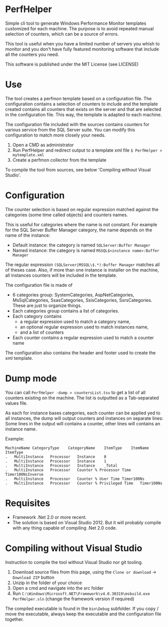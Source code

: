 # PerfHelper
Simple cli tool to generate Windows Performance Monitor templates customized for each machine.
The purpose is to avoid repeated manual selection of counters, which can be a source of errors.

This tool is useful when you have a limited number of servers you whish to monitor and you don't have fully featured monitoring software that include all the counters you need.

This software is published under the MIT License (see LICENSE)

# Use

The tool creates a perfmon template based on a configuration file. The configuration contains a selection of counters to include and the template created contains all counters that exists on the server and that are selected in the configuration file. This way, the template is adapted to each machine.

The configuration file included with the sources contains counters for various service from the SQL Server suite. You can modify this configuration to match more closely your needs.

1. Open a CMD as administrator
2. Run PerfHelper and redirect output to a template xml file
`$ PerfHelper > mytemplate.xml`
3. Create a perfmon collector from the template

To compile the tool from sources, see below 'Compiling without Visual Studio'.

# Configuration

The counter selection is based on regular expression matched against the categories (some time called objects) and counters names.

This is useful for categories where the name is not constant. For example for the SQL Server Buffer Manager category, the name  depends on the name of the instance: 
* Default instance: the category is named `SQLServer:Buffer Manager`
* Named instance: the category is named `MSSQL$<instance name>:Buffer Manager`

The regular expression `(SQLServer|MSSQL\$.*):Buffer Manager` matches all of theses case. Also, if more than one instance is installer on the machine, all instances counters will be included in the template.

The configuration file is made of 
* 6 categories group: SystemCategories, AspNetCategories, MsSqlCategories, SsasCategories, SsisCategories, SsrsCategories. These are just to organize things.
* Each categories group contains a list of categories.
* Each category contains 
  * a regular expression used to match a category name, 
  * an optional regular expression used to match instances name, 
  * and a list of counters
* Each counter contains a regular expression used to match a counter name

The configuration also contains the header and footer used to create the xml template.

# Dump mode
You can call `PerfHelper -dump > countersList.tsv` to get a list of all counters existing on the machine. The list is outputted as a Tab-separated values file.

As each for instance bases categories, each counter can be applied yed to all instances, the dump will output counters and instances on separate lines: Some lines in the output will contains a counter, other lines will contains an instance name.

Example:

    MachineName	CategoryType	CategoryName	ItemType	ItemName	ItemType
    .	MultiInstance	Processor	Instance	0
    .	MultiInstance	Processor	Instance	1
    .	MultiInstance	Processor	Instance	_Total
    .	MultiInstance	Processor	Counter	% Processor Time	Timer100NsInverse
    .	MultiInstance	Processor	Counter	% User Time	Timer100Ns
    .	MultiInstance	Processor	Counter	% Privileged Time	Timer100Ns
    
# Requisites
 * Framework .Net 2.0 or more recent.
 * The solution is based on Visual Studio 2012. But it will probably compile with any thing capable of compiling .Net 2.0 code.

# Compiling without Visual Studio

Instruction to compile the tool without Visual Studio nor git tooling.

1. Download source files from this page, using the `Clone or download` -> `Download ZIP` button
2. Unzip in the folder of your choice
2. Open a cmd and navigate into the src folder
3. Run `C:\Windows\Microsoft.NET\Framework\v4.0.30319\msbuild.exe  PerfHelper.sln` (change the framework version if required)

The compiled executable is found in the `bin\Debug` subfolder. If you copy / move the executable, always keep the executable and the configuration file together.

